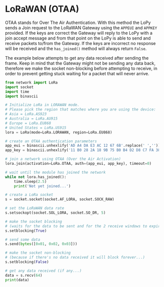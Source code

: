 # LoRaWAN (OTAA)
OTAA stands for Over The Air Authentication. With this method the LoPy sends a Join request to the LoRaWAN Gateway using the ``APPEUI`` and ``APPKEY`` provided. If the keys are correct the Gateway will reply to the LoPy with a join accept message and from that point on the LoPy is able to send and receive packets to/from the Gateway. If the keys are incorrect no response will be received and the ``has_joined()`` method will always return ``False``.

The example below attempts to get any data received after sending the frame. Keep in mind that the Gateway might not be sending any data back, therefore we make the socket non-blocking before attempting to receive, in order to prevent getting stuck waiting for a packet that will never arrive.

```python
from network import LoRa
import socket
import time
import binascii

# Initialize LoRa in LORAWAN mode.
# Please pick the region that matches where you are using the device:
# Asia = LoRa.AS923
# Australia = LoRa.AU915
# Europe = LoRa.EU868
# United States = LoRa.US915
lora = LoRa(mode=LoRa.LORAWAN, region=LoRa.EU868)

# create an OTAA authentication parameters
app_eui = binascii.unhexlify('AD A4 DA E3 AC 12 67 6B'.replace(' ',''))
app_key = binascii.unhexlify('11 B0 28 2A 18 9B 75 B0 B4 D2 D8 C7 FA 38 54 8B'.replace(' ',''))

# join a network using OTAA (Over the Air Activation)
lora.join(activation=LoRa.OTAA, auth=(app_eui, app_key), timeout=0)

# wait until the module has joined the network
while not lora.has_joined():
    time.sleep(2.5)
    print('Not yet joined...')

# create a LoRa socket
s = socket.socket(socket.AF_LORA, socket.SOCK_RAW)

# set the LoRaWAN data rate
s.setsockopt(socket.SOL_LORA, socket.SO_DR, 5)

# make the socket blocking
# (waits for the data to be sent and for the 2 receive windows to expire)
s.setblocking(True)

# send some data
s.send(bytes([0x01, 0x02, 0x03]))

# make the socket non-blocking
# (because if there's no data received it will block forever...)
s.setblocking(False)

# get any data received (if any...)
data = s.recv(64)
print(data)
```
